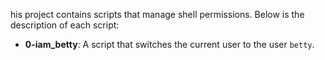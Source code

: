 

his project contains scripts that manage shell permissions. Below is the description of each script:

- **0-iam_betty**: A script that switches the current user to the user `betty`.

